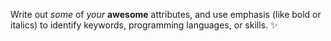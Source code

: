 Write out _some_ of *your* **awesome** attributes, and use emphasis (like bold or italics) to identify keywords, programming languages, or skills. :sparkles:
